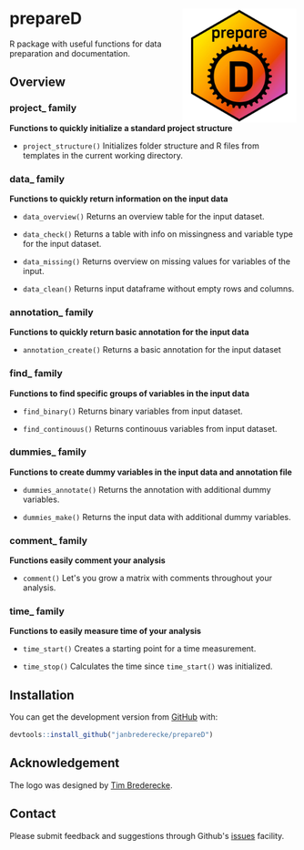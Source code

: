 # prepareD <img src="man/figures/prepareD.jpeg" width="200" height="200" align="right" />

R package with useful functions for data preparation and documentation.

## Overview

### project_ family
**Functions to quickly initialize a standard project structure**

-   `project_structure()` Initializes folder structure and R files from
templates in the current working directory.

### data_ family
**Functions to quickly return information on the input data**

-   `data_overview()` Returns an overview table for the input dataset.

-   `data_check()` Returns a table with info on missingness and variable type
for the input dataset.

-   `data_missing()` Returns overview on missing values for variables of the
input.

-   `data_clean()` Returns input dataframe without empty rows and columns.


### annotation_ family
**Functions to quickly return basic annotation for the input data**

-   `annotation_create()` Returns a basic annotation for the input dataset

### find_ family
**Functions to find specific groups of variables in the input data**

-   `find_binary()` Returns binary variables from input dataset.

-   `find_continouus()` Returns continouus variables from input dataset.

### dummies_ family
**Functions to create dummy variables in the input data and annotation file**

-   `dummies_annotate()` Returns the annotation with additional dummy variables.

-   `dummies_make()` Returns the input data with additional dummy variables.

### comment_ family
**Functions easily comment your analysis**

-   `comment()` Let's you grow a matrix with comments throughout your analysis.

### time_ family
**Functions to easily measure time of your analysis**

-   `time_start()` Creates a starting point for a time measurement.

-   `time_stop()` Calculates the time since `time_start()` was initialized.

## Installation

You can get the development version from [GitHub](https://github.com/) with:

``` r
devtools::install_github("janbrederecke/prepareD")
```

## Acknowledgement

The logo was designed by [Tim Brederecke](https://www.instagram.com/timbrederecke/).

## Contact
Please submit feedback and suggestions through Github's [issues](https://github.com/janbrederecke/prepareD/issues) facility.
